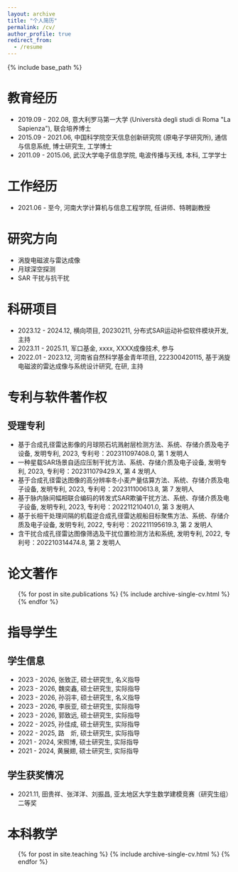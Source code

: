 ```yaml
---
layout: archive
title: "个人简历"
permalink: /cv/
author_profile: true
redirect_from:
  - /resume
---
```


{% include base_path %}

# 教育经历

- 2019.09 - 202.08, 意大利罗马第一大学 (Università degli studi di Roma "La Sapienza"), 联合培养博士 
- 2015.09 - 2021.06, 中国科学院空天信息创新研究院 (原电子学研究所), 通信与信息系统, 博士研究生, 工学博士
- 2011.09 - 2015.06, 武汉大学电子信息学院, 电波传播与天线, 本科, 工学学士
  

# 工作经历

- 2021.06 - 至今, 河南大学计算机与信息工程学院, 任讲师、特聘副教授


# 研究方向

- 涡旋电磁波与雷达成像
- 月球深空探测
- SAR 干扰与抗干扰

科研项目
======

- 2023.12 - 2024.12, 横向项目, 20230211, 分布式SAR运动补偿软件模块开发, 主持
- 2023.11 - 2025.11, 军口基金, xxxx, XXXX成像技术, 参与
- 2022.01 - 2023.12, 河南省自然科学基金青年项目, 222300420115, 基于涡旋电磁波的雷达成像与系统设计研究, 在研, 主持

专利与软件著作权
======

## 受理专利

- 基于合成孔径雷达影像的月球陨石坑溅射层检测方法、系统、存储介质及电子设备, 发明专利, 2023, 专利号：202311097408.0, 第 1 发明人
- 一种星载SAR场景自适应压制干扰方法、系统、存储介质及电子设备, 发明专利, 2023, 专利号：202311079429.X, 第 4 发明人
- 基于合成孔径雷达图像的高分辨率冬小麦产量估算方法、系统、存储介质及电子设备, 发明专利, 2023, 专利号：202311100613.8, 第 7 发明人
- 基于脉内脉间幅相联合编码的转发式SAR欺骗干扰方法、系统、存储介质及电子设备, 发明专利, 2023, 专利号：202211210401.0, 第 3 发明人
- 基于长相干处理间隔的机载逆合成孔径雷达舰船目标聚焦方法、系统、存储介质及电子设备, 发明专利, 2022, 专利号：202211195619.3, 第 2 发明人 
- 含干扰合成孔径雷达图像筛选及干扰位置检测方法和系统, 发明专利, 2022, 专利号：202210314474.8, 第 2 发明人



论文著作
======
  <ul>{% for post in site.publications %}
    {% include archive-single-cv.html %}
  {% endfor %}</ul>

  
# 指导学生

## 学生信息
- 2023 - 2026, 张致正, 硕士研究生, 名义指导
- 2023 - 2026, 魏奕鑫, 硕士研究生, 实际指导
- 2023 - 2026, 孙羽丰, 硕士研究生, 名义指导
- 2023 - 2026, 李辰亚, 硕士研究生, 实际指导
- 2023 - 2026, 郭致远, 硕士研究生, 实际指导
- 2022 - 2025, 孙佳成, 硕士研究生, 实际指导
- 2022 - 2025, 路　炘, 硕士研究生, 实际指导
- 2021 - 2024, 宋照博, 硕士研究生, 实际指导
- 2021 - 2024, 黄展翅, 硕士研究生, 实际指导


## 学生获奖情况
- 2021.11, 田贵祥、张洋洋、刘振昌, 亚太地区大学生数学建模竞赛（研究生组）二等奖
  
本科教学
======
  <ul>{% for post in site.teaching %}
    {% include archive-single-cv.html %}
  {% endfor %}</ul>
  

